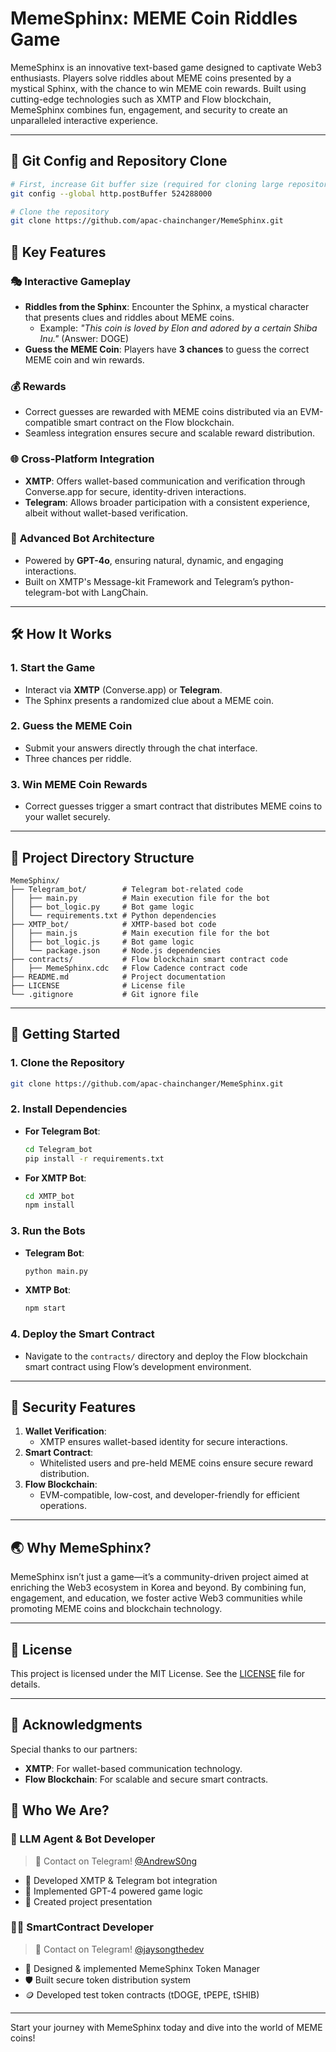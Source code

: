 # MemeSphinx: MEME Coin Riddles Game

MemeSphinx is an innovative text-based game designed to captivate Web3 enthusiasts. Players solve riddles about MEME coins presented by a mystical Sphinx, with the chance to win MEME coin rewards. Built using cutting-edge technologies such as XMTP and Flow blockchain, MemeSphinx combines fun, engagement, and security to create an unparalleled interactive experience.

---

## 🚀 Git Config and Repository Clone

```bash
# First, increase Git buffer size (required for cloning large repositories)
git config --global http.postBuffer 524288000

# Clone the repository
git clone https://github.com/apac-chainchanger/MemeSphinx.git
```

## 🌟 Key Features

### 🎭 **Interactive Gameplay**

- **Riddles from the Sphinx**: Encounter the Sphinx, a mystical character that presents clues and riddles about MEME coins.
  - Example: _"This coin is loved by Elon and adored by a certain Shiba Inu."_ (Answer: DOGE)
- **Guess the MEME Coin**: Players have **3 chances** to guess the correct MEME coin and win rewards.

### 💰 **Rewards**

- Correct guesses are rewarded with MEME coins distributed via an EVM-compatible smart contract on the Flow blockchain.
- Seamless integration ensures secure and scalable reward distribution.

### 🌐 **Cross-Platform Integration**

- **XMTP**: Offers wallet-based communication and verification through Converse.app for secure, identity-driven interactions.
- **Telegram**: Allows broader participation with a consistent experience, albeit without wallet-based verification.

### 🤖 **Advanced Bot Architecture**

- Powered by **GPT-4o**, ensuring natural, dynamic, and engaging interactions.
- Built on XMTP's Message-kit Framework and Telegram’s python-telegram-bot with LangChain.

---

## 🛠️ **How It Works**

### 1. **Start the Game**

- Interact via **XMTP** (Converse.app) or **Telegram**.
- The Sphinx presents a randomized clue about a MEME coin.

### 2. **Guess the MEME Coin**

- Submit your answers directly through the chat interface.
- Three chances per riddle.

### 3. **Win MEME Coin Rewards**

- Correct guesses trigger a smart contract that distributes MEME coins to your wallet securely.

---

## 📂 **Project Directory Structure**

```plaintext
MemeSphinx/
├── Telegram_bot/        # Telegram bot-related code
│   ├── main.py          # Main execution file for the bot
│   ├── bot_logic.py     # Bot game logic
│   └── requirements.txt # Python dependencies
├── XMTP_bot/            # XMTP-based bot code
│   ├── main.js          # Main execution file for the bot
│   ├── bot_logic.js     # Bot game logic
│   └── package.json     # Node.js dependencies
├── contracts/           # Flow blockchain smart contract code
│   ├── MemeSphinx.cdc   # Flow Cadence contract code
├── README.md            # Project documentation
├── LICENSE              # License file
└── .gitignore           # Git ignore file
```

---

## 🚀 **Getting Started**

### **1. Clone the Repository**

```bash
git clone https://github.com/apac-chainchanger/MemeSphinx.git
```

### **2. Install Dependencies**

- **For Telegram Bot**:
  ```bash
  cd Telegram_bot
  pip install -r requirements.txt
  ```
- **For XMTP Bot**:
  ```bash
  cd XMTP_bot
  npm install
  ```

### **3. Run the Bots**

- **Telegram Bot**:
  ```bash
  python main.py
  ```
- **XMTP Bot**:
  ```bash
  npm start
  ```

### **4. Deploy the Smart Contract**

- Navigate to the `contracts/` directory and deploy the Flow blockchain smart contract using Flow’s development environment.

---

## 🔐 **Security Features**

1. **Wallet Verification**:
   - XMTP ensures wallet-based identity for secure interactions.
2. **Smart Contract**:
   - Whitelisted users and pre-held MEME coins ensure secure reward distribution.
3. **Flow Blockchain**:
   - EVM-compatible, low-cost, and developer-friendly for efficient operations.

---

## 🌏 **Why MemeSphinx?**

MemeSphinx isn’t just a game—it’s a community-driven project aimed at enriching the Web3 ecosystem in Korea and beyond. By combining fun, engagement, and education, we foster active Web3 communities while promoting MEME coins and blockchain technology.

---

## 📄 **License**

This project is licensed under the MIT License. See the [LICENSE](./LICENSE) file for details.

---

## 🤝 **Acknowledgments**

Special thanks to our partners:

- **XMTP**: For wallet-based communication technology.
- **Flow Blockchain**: For scalable and secure smart contracts.

## 👥 Who We Are?

### 🤖 LLM Agent & Bot Developer
> 💬 Contact on Telegram! [@AndrewS0ng](https://t.me/AndrewS0ng)
* 🔌 Developed XMTP & Telegram bot integration
* 🧠 Implemented GPT-4 powered game logic
* 🎤 Created project presentation

### 👨‍💻 SmartContract Developer
> 💬 Contact on Telegram! [@jaysongthedev](https://t.me/jaysongthedev)
* 🔧 Designed & implemented MemeSphinx Token Manager
* 🛡️ Built secure token distribution system
* 🪙 Developed test token contracts (tDOGE, tPEPE, tSHIB)

---
Start your journey with MemeSphinx today and dive into the world of MEME coins!
